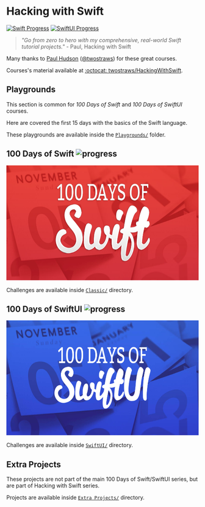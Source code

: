 # Hacking with Swift

[![Swift Progress][swift_progress]][swift_current_day]
[![SwiftUI Progress][swiftui_progress]][swiftui_current_day]

> _"Go from zero to hero with my comprehensive, real-world Swift tutorial projects."_ - Paul, Hacking with Swift

Many thanks to [Paul Hudson](https://twitter.com/twostraws) ([@twostraws](https://github.com/twostraws)) for these great courses.

Courses's material available at [:octocat: twostraws/HackingWithSwift](https://github.com/twostraws/HackingWithSwift).

## Playgrounds

This section is common for _100 Days of Swift_ and _100 Days of SwiftUI_ courses.

Here are covered the first 15 days with the basics of the Swift language.

These playgrounds are available inside the [`Playgrounds/`](Playgrounds) folder.

## 100 Days of Swift <picture><img alt="progress" src="https://progress-bar.xyz/68"></picture>

<p align="center">
 <a href="https://www.hackingwithswift.com/100"><img alt="100 Days of Swift" src="Assets/SwiftBanner@2x.png" height="300"></a>
</p>

Challenges are available inside [`Classic/`](Classic) directory.

## 100 Days of SwiftUI <picture><img alt="progress" src="https://progress-bar.xyz/83"></picture>

<p align="center">
 <a href="https://www.hackingwithswift.com/100/swiftui"><img alt="100 Days of SwiftUI" src="Assets/SwiftUIBanner@2x.png" height="300"></a>
</p>

Challenges are available inside [`SwiftUI/`](SwiftUI) directory.

## Extra Projects

These projects are not part of the main 100 Days of Swift/SwiftUI series, but are part of Hacking with Swift series.

Projects are available inside [`Extra Projects/`](Extra%20Projects) directory.

[swift_current_day]: https://www.hackingwithswift.com/100/68
[swift_progress]: https://img.shields.io/badge/100%20Days%20of%20Swift-68-D64D42
[swiftui_current_day]: https://www.hackingwithswift.com/100/swiftui/83
[swiftui_progress]: https://img.shields.io/badge/100%20Days%20of%20SwiftUI-83-3463DA
